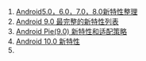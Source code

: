 1. [Android5.0，6.0，7.0，8.0新特性整理](https://blog.csdn.net/pochenpiji159/article/details/77727439)
2. [Android 9.0 最完整的新特性列表](https://baijiahao.baidu.com/s?id=1610506662242386397&wfr=spider&for=pc)
3. [Android Pie(9.0) 新特性和适配策略](https://www.jianshu.com/p/604b63d7efed)
4. [Android 10.0 新特性](https://www.infoq.cn/article/FhEUPcHKhKMxhAFlOLlK)
5. 

